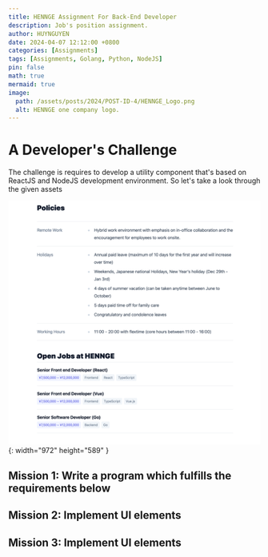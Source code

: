 ```yaml
---
title: HENNGE Assignment For Back-End Developer
description: Job's position assignment.
author: HUYNGUYEN	
date: 2024-04-07 12:12:00 +0800
categories: [Assignments]
tags: [Assignments, Golang, Python, NodeJS]
pin: false
math: true
mermaid: true
image:
  path: /assets/posts/2024/POST-ID-4/HENNGE_Logo.png
  alt: HENNGE one company logo.
---
```

<!-- POST-ID-5 -->

# A Developer's Challenge

The challenge is requires to develop a utility component that's based on ReactJS and NodeJS development environment. So let's take a look through the given assets

<!-- Requirement -->
![Desktop View](/assets/posts/2024/POST-ID-3/CapturedJobPosts.png){: width="972" height="589" }

## Mission 1: Write a program which fulfills the requirements below
## Mission 2: Implement UI elements
## Mission 3: Implement UI elements